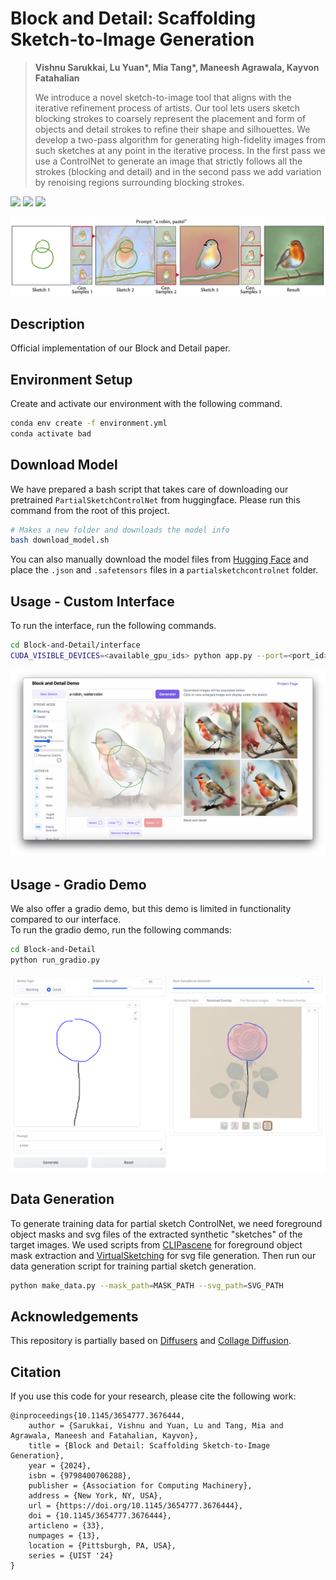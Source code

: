 # Block and Detail: Scaffolding Sketch-to-Image Generation

> **Vishnu Sarukkai, Lu Yuan\*, Mia Tang\*, Maneesh Agrawala, Kayvon Fatahalian**
>
> We introduce a novel sketch-to-image tool that aligns with the iterative refinement process of artists. Our tool lets users sketch blocking strokes to coarsely represent the placement and form of objects and detail strokes to refine their shape and silhouettes. We develop a two-pass algorithm for generating high-fidelity images from such sketches at any point in the iterative process. In the first pass we use a ControlNet to generate an image that strictly follows all the strokes (blocking and detail) and in the second pass we add variation by renoising regions surrounding blocking strokes.

<a href="https://miatang13.github.io/BlockAndDetail/"><img src="https://img.shields.io/static/v1?label=Project&message=Website&color=red" height=20.5></a>
<a href="https://arxiv.org/abs/2402.18116"><img src="https://img.shields.io/badge/arXiv-BlockAndDetail-b31b1b.svg" height=20.5></a>
<a href="http://34.82.197.67:5000/"><img src="https://img.shields.io/static/v1?label=Custom Interface&message=Demo&color=blue" height=20.5></a>

![Teaser Image](docs/teaser.png)

## Description

Official implementation of our Block and Detail paper.

## Environment Setup

Create and activate our environment with the following command.

```bash
conda env create -f environment.yml
conda activate bad
```

## Download Model

We have prepared a bash script that takes care of downloading our pretrained `PartialSketchControlNet` from huggingface. Please run this command from the root of this project.

```bash
# Makes a new folder and downloads the model info
bash download_model.sh
```

You can also manually download the model files from [Hugging Face](https://huggingface.co/datasets/miamia333/BlockAndDetail/tree/main) and place the `.json` and `.safetensors` files in a `partialsketchcontrolnet` folder.

## Usage - Custom Interface

To run the interface, run the following commands.

```bash
cd Block-and-Detail/interface
CUDA_VISIBLE_DEVICES=<available_gpu_ids> python app.py --port=<port_id>
```

![alt text](docs/interface_robin.png)

## Usage - Gradio Demo

We also offer a gradio demo, but this demo is limited in functionality compared to our interface.  
To run the gradio demo, run the following commands:

```bash
cd Block-and-Detail
python run_gradio.py
```

![alt text](https://github.com/BlockDetail/Block-and-Detail/blob/main/images/gradio.png?raw=true)

## Data Generation

To generate training data for partial sketch ControlNet, we need foreground object masks and svg files of the extracted synthetic "sketches" of the target images.
We used scripts from [CLIPascene](https://github.com/yael-vinker/SceneSketch) for foreground object mask extraction and [VirtualSketching](https://github.com/MarkMoHR/virtual_sketching) for svg file generation.
Then run our data generation script for training partial sketch generation.

```bash
python make_data.py --mask_path=MASK_PATH --svg_path=SVG_PATH
```

## Acknowledgements

This repository is partially based on [Diffusers](https://github.com/huggingface/diffusers) and [Collage Diffusion](https://github.com/VSAnimator/collage-diffusion).

## Citation

If you use this code for your research, please cite the following work:

```
@inproceedings{10.1145/3654777.3676444,
    author = {Sarukkai, Vishnu and Yuan, Lu and Tang, Mia and Agrawala, Maneesh and Fatahalian, Kayvon},
    title = {Block and Detail: Scaffolding Sketch-to-Image Generation},
    year = {2024},
    isbn = {9798400706288},
    publisher = {Association for Computing Machinery},
    address = {New York, NY, USA},
    url = {https://doi.org/10.1145/3654777.3676444},
    doi = {10.1145/3654777.3676444},
    articleno = {33},
    numpages = {13},
    location = {Pittsburgh, PA, USA},
    series = {UIST '24}
}
```
